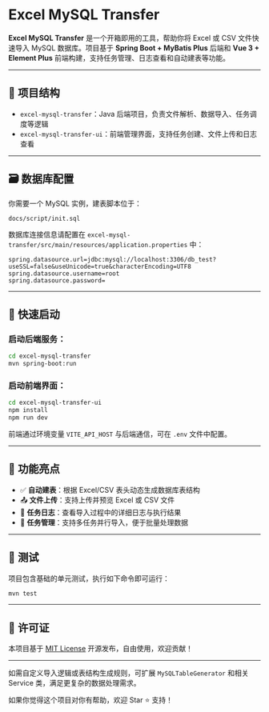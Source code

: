 # Excel MySQL Transfer

**Excel MySQL Transfer** 是一个开箱即用的工具，帮助你将 Excel 或 CSV 文件快速导入 MySQL 数据库。项目基于 **Spring Boot + MyBatis Plus** 后端和 **Vue 3 + Element Plus** 前端构建，支持任务管理、日志查看和自动建表等功能。

---

## 📁 项目结构

* `excel-mysql-transfer`：Java 后端项目，负责文件解析、数据导入、任务调度等逻辑
* `excel-mysql-transfer-ui`：前端管理界面，支持任务创建、文件上传和日志查看

---

## 🗃️ 数据库配置

你需要一个 MySQL 实例，建表脚本位于：

```
docs/script/init.sql
```

数据库连接信息请配置在 `excel-mysql-transfer/src/main/resources/application.properties` 中：

```properties
spring.datasource.url=jdbc:mysql://localhost:3306/db_test?useSSL=false&useUnicode=true&characterEncoding=UTF8
spring.datasource.username=root
spring.datasource.password=
```

---

## 🚀 快速启动

### 启动后端服务：

```bash
cd excel-mysql-transfer
mvn spring-boot:run
```

### 启动前端界面：

```bash
cd excel-mysql-transfer-ui
npm install
npm run dev
```

前端通过环境变量 `VITE_API_HOST` 与后端通信，可在 `.env` 文件中配置。

---

## 🔧 功能亮点

* ✅ **自动建表**：根据 Excel/CSV 表头动态生成数据库表结构
* 📤 **文件上传**：支持上传并预览 Excel 或 CSV 文件
* 📝 **任务日志**：查看导入过程中的详细日志与执行结果
* 🔄 **任务管理**：支持多任务并行导入，便于批量处理数据

---

## 🧪 测试

项目包含基础的单元测试，执行如下命令即可运行：

```bash
mvn test
```

---

## 🪪 许可证

本项目基于 [MIT License](LICENSE) 开源发布，自由使用，欢迎贡献！

---

如需自定义导入逻辑或表结构生成规则，可扩展 `MySQLTableGenerator` 和相关 Service 类，满足更复杂的数据处理需求。

如果你觉得这个项目对你有帮助，欢迎 Star ⭐️ 支持！
